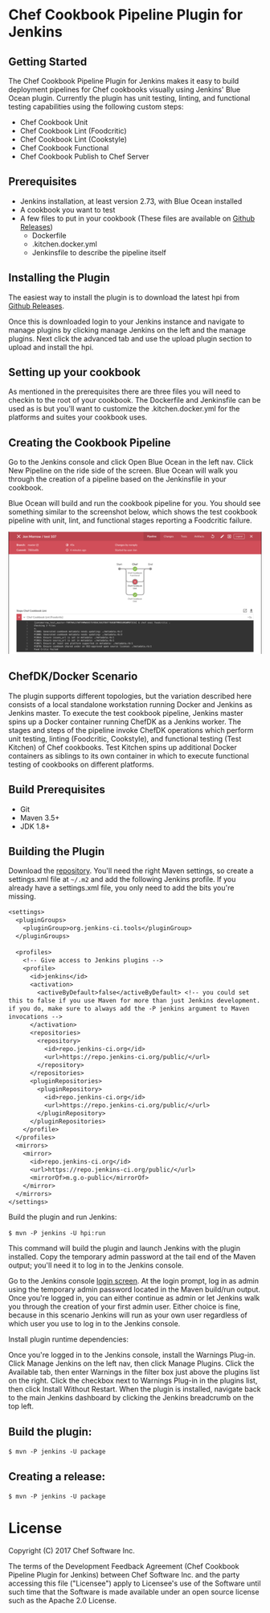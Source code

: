 # Chef Cookbook Pipeline Plugin for Jenkins

## Getting Started

The Chef Cookbook Pipeline Plugin for Jenkins makes it easy to build deployment pipelines for Chef cookbooks visually using Jenkins' Blue Ocean plugin. Currently the plugin has unit testing, linting, and functional testing capabilities using the following custom steps:
- Chef Cookbook Unit
- Chef Cookbook Lint (Foodcritic)
- Chef Cookbook Lint (Cookstyle)
- Chef Cookbook Functional
- Chef Cookbook Publish to Chef Server

## Prerequisites

- Jenkins installation, at least version 2.73, with Blue Ocean installed
- A cookbook you want to test
- A few files to put in your cookbook (These files are available on [Github Releases](https://github.com/chef/chef-jenkins-plugin/releases))
  * Dockerfile
  * .kitchen.docker.yml
  * Jenkinsfile to describe the pipeline itself

## Installing the Plugin

The easiest way to install the plugin is to download the latest hpi from [Github Releases](https://github.com/chef/chef-jenkins-plugin/releases).

Once this is downloaded login to your Jenkins instance and navigate to manage plugins by clicking manage Jenkins on the left and the manage plugins. Next click the advanced tab and use the upload plugin section to upload and install the hpi.

## Setting up your cookbook

As mentioned in the prerequisites there are three files you will need to checkin to the root of your cookbook. The Dockerfile and Jenkinsfile can be used as is but you'll want to customize the .kitchen.docker.yml for the platforms and suites your cookbook uses.

## Creating the Cookbook Pipeline

Go to the Jenkins console and click Open Blue Ocean in the left nav. Click New Pipeline on the ride side of the screen. Blue Ocean will walk you through the creation of a pipeline based on the Jenkinsfile in your cookbook.

Blue Ocean will build and run the cookbook pipeline for you. You should see something similar to the screenshot below, which shows the test cookbook pipeline with unit, lint, and functional stages reporting a Foodcritic failure.

![alt text](readme.png "Chef Test Cookbook Pipeline with Unit, Lint, and Functional Stages reporting Foodcritic Failure")

## ChefDK/Docker Scenario

The plugin supports different topologies, but the variation described here consists of a local standalone workstation running Docker and Jenkins as Jenkins master. To execute the test cookbook pipeline, Jenkins master spins up a Docker container running ChefDK as a Jenkins worker. The stages and steps of the pipeline invoke ChefDK operations which perform unit testing, linting (Foodcritic, Cookstyle), and functional testing (Test Kitchen) of Chef cookbooks. Test Kitchen spins up additional Docker containers as siblings to its own container in which to execute functional testing of cookbooks on different platforms.

## Build Prerequisites

- Git
- Maven 3.5+
- JDK 1.8+

## Building the Plugin

Download the [repository](https://github.com/chef/chef-automate-plugin.git). You'll need the right Maven settings, so create a settings.xml file at ```~/.m2``` and add the following Jenkins profile. If you already have a settings.xml file, you only need to add the bits you're missing.

```
<settings>
  <pluginGroups>
    <pluginGroup>org.jenkins-ci.tools</pluginGroup>
  </pluginGroups>

  <profiles>
    <!-- Give access to Jenkins plugins -->
    <profile>
      <id>jenkins</id>
      <activation>
        <activeByDefault>false</activeByDefault> <!-- you could set this to false if you use Maven for more than just Jenkins development. if you do, make sure to always add the -P jenkins argument to Maven invocations -->
      </activation>
      <repositories>
        <repository>
          <id>repo.jenkins-ci.org</id>
          <url>https://repo.jenkins-ci.org/public/</url>
        </repository>
      </repositories>
      <pluginRepositories>
        <pluginRepository>
          <id>repo.jenkins-ci.org</id>
          <url>https://repo.jenkins-ci.org/public/</url>
        </pluginRepository>
      </pluginRepositories>
    </profile>
  </profiles>
  <mirrors>
    <mirror>
      <id>repo.jenkins-ci.org</id>
      <url>https://repo.jenkins-ci.org/public/</url>
      <mirrorOf>m.g.o-public</mirrorOf>
    </mirror>
  </mirrors>
</settings>
```

Build the plugin and run Jenkins:

```$ mvn -P jenkins -U hpi:run```

This command will build the plugin and launch Jenkins with the plugin installed. Copy the temporary admin password at the tail end of the Maven output; you'll need it to log in to the Jenkins console.

Go to the Jenkins console [login screen](http://localhost:8080/jenkins). At the login prompt, log in as admin using the temporary admin password located in the Maven build/run output. Once you're logged in, you can either continue as admin or let Jenkins walk you through the creation of your first admin user. Either choice is fine, because in this scenario Jenkins will run as your own user regardless of which user you use to log in to the Jenkins console.

Install plugin runtime dependencies:

Once you're logged in to the Jenkins console, install the Warnings Plug-in. Click Manage Jenkins on the left nav, then click Manage Plugins. Click the Available tab, then enter Warnings in the filter box just above the plugins list on the right. Click the checkbox next to Warnings Plug-in in the plugins list, then click Install Without Restart. When the plugin is installed, navigate back to the main Jenkins dashboard by clicking the Jenkins breadcrumb on the top left.

## Build the plugin:

```$ mvn -P jenkins -U package```

## Creating a release:

```$ mvn -P jenkins -U package```

# License

Copyright (C) 2017 Chef Software Inc.

The terms of the Development Feedback Agreement (Chef Cookbook Pipeline
Plugin for Jenkins) between Chef Software Inc. and the party accessing
this file ("Licensee") apply to Licensee's use of the Software until such
time that the Software is made available under an open source license such
as the Apache 2.0 License.
